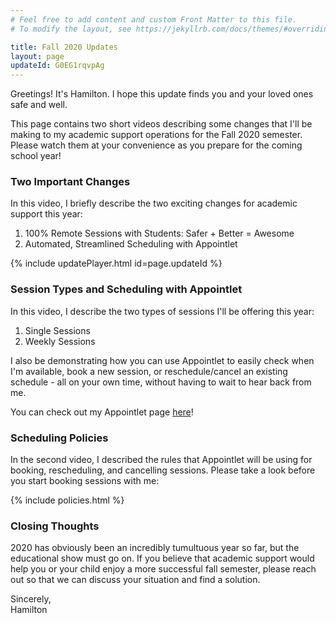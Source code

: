```yaml
---
# Feel free to add content and custom Front Matter to this file.
# To modify the layout, see https://jekyllrb.com/docs/themes/#overriding-theme-defaults

title: Fall 2020 Updates
layout: page
updateId: G0EG1rqvpAg
---
```


Greetings! It's Hamilton. I hope this update finds you and your loved ones safe and well. 

This page contains two short videos describing some changes that I'll be making to my academic support operations for the Fall 2020 semester. Please watch them at your convenience as you prepare for the coming school year!

### Two Important Changes

In this video, I briefly describe the two exciting changes for academic support this year:

1. 100% Remote Sessions with Students: Safer + Better = Awesome
2. Automated, Streamlined Scheduling with Appointlet

{% include updatePlayer.html id=page.updateId %}


### Session Types and Scheduling with Appointlet

In this video, I describe the two types of sessions I'll be offering this year:

1. Single Sessions
2. Weekly Sessions

I also be demonstrating how you can use Appointlet to easily check when I'm available, book a new session, or reschedule/cancel an existing schedule - all on your own time, without having to wait to hear back from me.

You can check out my Appointlet page [here](http://hamilton.appointlet.com)!

### Scheduling Policies

In the second video, I described the rules that Appointlet will be using for booking, rescheduling, and cancelling sessions. Please take a look before you start booking sessions with me:

{% include policies.html %}


### Closing Thoughts

2020 has obviously been an incredibly tumultuous year so far, but the educational show must go on. If you believe that academic support would help you or your child enjoy a more successful fall semester, please reach out so that we can discuss your situation and find a solution.

Sincerely,<br>
Hamilton

